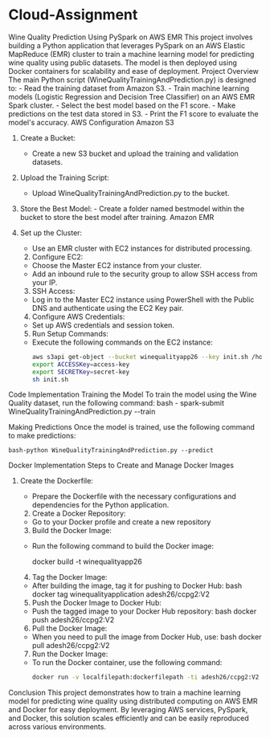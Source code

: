 # Cloud-Assignment
Wine Quality Prediction Using PySpark on AWS EMR
This project involves building a Python application that leverages PySpark on an AWS Elastic MapReduce (EMR) cluster to train a machine learning model for predicting wine quality using public datasets. The model is then deployed using Docker containers for scalability and ease of deployment.
Project Overview
The main Python script (WineQualityTrainingAndPrediction.py) is designed to:
    - Read the training dataset from Amazon S3.
    - Train machine learning models (Logistic Regression and Decision Tree Classifier) on an AWS EMR Spark cluster.
    - Select the best model based on the F1 score.
    - Make predictions on the test data stored in S3.
    - Print the F1 score to evaluate the model's accuracy.
AWS Configuration
Amazon S3
1. Create a Bucket:
    - Create a new S3 bucket and upload the training and validation datasets.
    
 2. Upload the Training Script:
    - Upload WineQualityTrainingAndPrediction.py to the bucket.
    
  3. Store the Best Model:
    - Create a folder named bestmodel within the bucket to store the best model after training.
Amazon EMR
1. Set up the Cluster:
    - Use an EMR cluster with EC2 instances for distributed processing.
    
    2. Configure EC2:
    - Choose the Master EC2 instance from your cluster.
    - Add an inbound rule to the security group to allow SSH access from your IP.
    
    3. SSH Access:
    - Log in to the Master EC2 instance using PowerShell with the Public DNS and authenticate using the EC2 Key pair.
    
    4. Configure AWS Credentials:
    - Set up AWS credentials and session token.
    
    5. Run Setup Commands:
    - Execute the following commands on the EC2 instance:
      ```bash
      aws s3api get-object --bucket winequalityapp26 --key init.sh /home/hadoop/init.sh
      export ACCESSKey=access-key
      export SECRETKey=secret-key
      sh init.sh
      ```
Code Implementation
Training the Model
To train the model using the Wine Quality dataset, run the following command:
    bash - spark-submit WineQualityTrainingAndPrediction.py --train

Making Predictions
Once the model is trained, use the following command to make predictions:

    bash-python WineQualityTrainingAndPrediction.py --predict

Docker Implementation
Steps to Create and Manage Docker Images
1. Create the Dockerfile:
    - Prepare the Dockerfile with the necessary configurations and dependencies for the Python application.
    
    2. Create a Docker Repository:
    - Go to your Docker profile and create a new repository 
    
    3. Build the Docker Image:
    - Run the following command to build the Docker image:

      docker build -t winequalityapp26
     
    
    4. Tag the Docker Image:
    - After building the image, tag it for pushing to Docker Hub:
      bash
      docker tag winequalityapplication adesh26/ccpg2:V2

    
    5. Push the Docker Image to Docker Hub:
    - Push the tagged image to your Docker Hub repository:
  bash
      docker push adesh26/ccpg2:V2

    
    6. Pull the Docker Image:
    - When you need to pull the image from Docker Hub, use:
    bash
      docker pull adesh26/ccpg2:V2
      
    
    7. Run the Docker Image:
    - To run the Docker container, use the following command:
      ```bash
      docker run -v localfilepath:dockerfilepath -ti adesh26/ccpg2:V2 ValidationDataset.csv --predict
Conclusion
This project demonstrates how to train a machine learning model for predicting wine quality using distributed computing on AWS EMR and Docker for easy deployment. By leveraging AWS services, PySpark, and Docker, this solution scales efficiently and can be easily reproduced across various environments.
